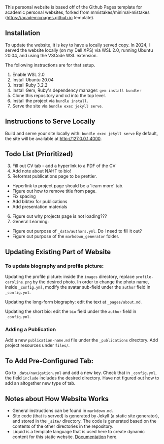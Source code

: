 This personal website is based off of the Github Pages template for academic personal websites, forked from mmistakes/minimal-mistakes (https://academicpages.github.io template).

## Installation
To update the website, it is key to have a locally served copy. In 2024, I served the website locally (on my Dell XPS) via WSL 2.0, running Ubuntu 20.04, and using the VSCode WSL extension.

The following instructions are for that setup. 

1. Enable WSL 2.0 
2. Install Ubuntu 20.04
3. Install Ruby 3.2.2
4. Install Gem, Ruby's dependency manager: `gem install bundler`
5. Clone this repository and cd into the top level. 
6. Install the project via `bundle install`.
7. Serve the site via `bundle exec jekyll serve`.

## Instructions to Serve Locally 
Build and serve your site locally with:
`bundle exec jekyll serve`
By default, the site will be available at http://127.0.0.1:4000.

## Todo List (Prioritized)
<!-- 1. Update biography.  -->
<!-- 2. Update publications.  -->
3. Fill out CV tab - add a hyperlink to a PDF of the CV
4. Add note about NAHT to bio!
5. Reformat publications page to be prettier.
  - Hyperlink to project page should be a 'learn more' tab. 
  - Figure out how to remove title from page. 
  - Fix spacing
  - Add bibtex for publications
  - Add presentation materials 

6. Figure out why projects page is not loading???
6. General Learning:
  - Figure out purpose of `_data/authors.yml`. Do I need to fill it out? 
  - Figure out purpose of the `markdown_generator` folder. 


## Updating Existing Part of Website


### To update biography and profile picture: 
Updating the profile picture: inside the `images` directory, replace `profile-caroline.png` by the desired photo. In order to change the photo name, inside `_config.yml`, modify the avatar sub-field under the `author` field in `_config.yml`.

Updating the long-form biography: edit the text at `_pages/about.md`. 

Updating the short bio: edit the `bio` field under the `author` field in `_config.yml`.

### Adding a Publication
Add a new `publication-name.md` file under the `_publications` directory.
Add project resources under `files/`. 

## To Add Pre-Configured Tab: 
Go to `_data/navigation.yml` and add a new key. Check that in `_config.yml`, the field `include` includes the desired directory. 
Have not figured out how to add an altogether new type of tab. 

## Notes about How Website Works
- General instructions can be found in `markdown.md`. 
- Site code (that is served) is generated by Jekyll (a static site generator), and stored in the `_site/` directory. The code is generated based on the contents of the other directories in the repository. 
- Liquid is a template language that is used here to create dynamic content for this static website. [Documentation](https://shopify.github.io/liquid/basics/introduction/) here.
 <!-- More about Liquid  -->
<!-- Liquid is a template language developed by Shopify, used to create dynamic content in static websites or applications. It is designed to be simple, secure, and easy to integrate. Liquid is widely used in static site generators like Jekyll (which powers GitHub Pages) and content management systems like Shopify.

Key Features of Liquid
Separation of Content and Logic:
Liquid lets you embed dynamic placeholders and logic (like loops, conditionals, and filters) into your static content without mixing in backend programming.

Simple Syntax:
Liquid uses two types of tags:

Output Tags: Use {{ ... }} to print data or variables.
Logic Tags: Use {% ... %} for logic such as loops, conditionals, and includes.
Filters:
Filters are modifiers that transform data (e.g., | relative_url or | upcase). You can chain filters for more complex transformations.

Safe by Design:
Liquid is designed to be secure, meaning it avoids exposing server-side data or executing unsafe operations. -->
